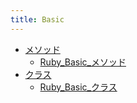```yaml
---
title: Basic
---
```



- [メソッド](/n/n/PGM/Ruby/Basic/メソッド/index.md)
    - [Ruby_Basic_メソッド](/d/2007/03/12/Ruby_Baisc_メソッド.md)
- [クラス](/n/n/PGM/Ruby/Basic/クラス/index.md)
    - [Ruby_Basic_クラス](/d/2022/05/18/Ruby_Basic_クラス.md)





